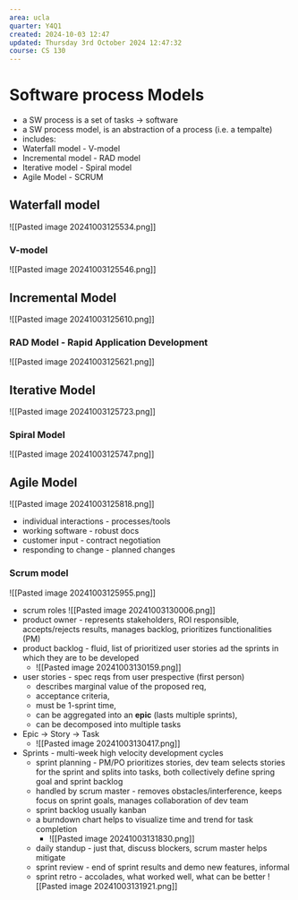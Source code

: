 ```yaml
---
area: ucla
quarter: Y4Q1
created: 2024-10-03 12:47
updated: Thursday 3rd October 2024 12:47:32
course: CS 130
---
```

# Software process Models
- a SW process is a set of tasks -> software
- a SW process model, is an abstraction of a process (i.e. a tempalte)
- includes:
- Waterfall model - V-model
- Incremental model - RAD model
- Iterative model - Spiral model
- Agile Model - SCRUM
## Waterfall model
![[Pasted image 20241003125534.png]]
### V-model
![[Pasted image 20241003125546.png]]
## Incremental Model
![[Pasted image 20241003125610.png]]
### RAD Model - Rapid Application Development
![[Pasted image 20241003125621.png]]
## Iterative Model
![[Pasted image 20241003125723.png]]
### Spiral Model
![[Pasted image 20241003125747.png]]
## Agile Model
![[Pasted image 20241003125818.png]]
- individual interactions - processes/tools
- working software - robust docs
- customer input - contract negotiation
- responding to change - planned changes
### Scrum model
![[Pasted image 20241003125955.png]]
- scrum roles ![[Pasted image 20241003130006.png]]
- product owner - represents stakeholders, ROI responsible, accepts/rejects results, manages backlog, prioritizes functionalities (PM)
- product backlog - fluid, list of prioritized user stories ad the sprints in which they are to be developed
	- ![[Pasted image 20241003130159.png]]
- user stories - spec reqs from user prespective (first person)
	- describes marginal value of the proposed req, 
	- acceptance criteria, 
	- must be 1-sprint time, 
	- can be aggregated into an **epic** (lasts multiple sprints), 
	- can be decomposed into multiple tasks
- Epic -> Story -> Task
	- ![[Pasted image 20241003130417.png]]
- Sprints - multi-week high velocity development cycles
	- sprint planning - PM/PO prioritizes stories, dev team selects stories for the sprint and splits into tasks, both collectively define spring goal and sprint backlog
	- handled by scrum master - removes obstacles/interference, keeps focus on sprint goals, manages collaboration of dev team
	- sprint backlog usually kanban
	- a burndown chart helps to visualize time and trend for task completion
		- ![[Pasted image 20241003131830.png]]
	- daily standup - just that, discuss blockers, scrum master helps mitigate
	- sprint review - end of sprint results and demo new features, informal
	- sprint retro - accolades, what worked well, what can be better
![[Pasted image 20241003131921.png]]